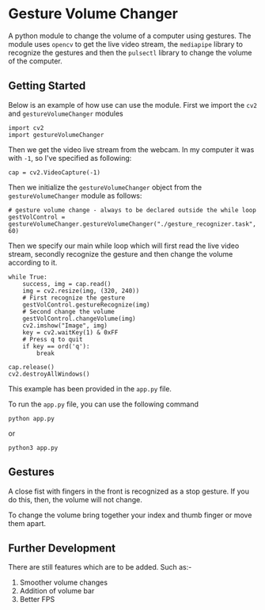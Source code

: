 # Gesture Volume Changer

A python module to change the volume of a computer using gestures. The module uses `opencv` to get the live video stream, the `mediapipe` library to recognize the gestures and then the `pulsectl` library to change the volume of the computer.	

## Getting Started
Below is an example of how use can use the module. First we import the `cv2` and `gestureVolumeChanger` modules

    import cv2
    import gestureVolumeChanger

Then we get the video live stream from the webcam. In my computer it was with `-1`, so I've specified as following:
  
    cap = cv2.VideoCapture(-1)

Then we initialize the `gestureVolumeChanger` object from the `gestureVolumeChanger` module as follows:

    # gesture volume change - always to be declared outside the while loop
    gestVolControl = gestureVolumeChanger.gestureVolumeChanger("./gesture_recognizer.task", 60)

Then we specify our main while loop which will first read the live video  stream, secondly recognize the gesture and then change the volume according to it.

    while True:
        success, img = cap.read()
        img = cv2.resize(img, (320, 240))
        # First recognize the gesture
        gestVolControl.gestureRecognize(img)
        # Second change the volume
        gestVolControl.changeVolume(img)
        cv2.imshow("Image", img)
        key = cv2.waitKey(1) & 0xFF
        # Press q to quit
        if key == ord('q'):
            break
  
    cap.release()
    cv2.destroyAllWindows()

This example has been provided in the `app.py` file.

To run the `app.py` file, you can use the following command

    python app.py

or 

    python3 app.py

## Gestures

A close fist with fingers in the front is recognized as a stop gesture. If you do this, then, the volume will not change. 

To change the volume bring together your index and thumb finger or move them apart.

##  Further Development

There are still features which are to be added. Such as:-

1. Smoother volume changes
2. Addition of volume bar
3. Better FPS
